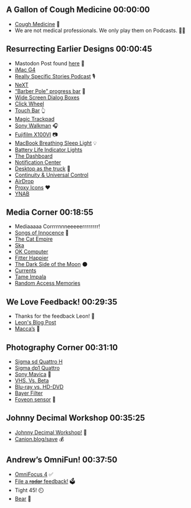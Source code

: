 ## A Gallon of Cough Medicine 00:00:00
* [Cough Medicine](https://en.wikipedia.org/wiki/Cold_medicine) 🤒
* We are not medical professionals. We only play them on Podcasts. 👨‍⚕️

## Resurrecting Earlier Designs 00:00:45
* Mastodon Post found [here](https://mastodon.social/@tuomas_h/112175585627335638) 🦣
* [iMac G4](https://en.wikipedia.org/wiki/IMac_G4)
* [Really Specific Stories Podcast](https://www.rsspod.net/) 🎙️
* [NeXT](https://en.wikipedia.org/wiki/NeXT)
* [“Barber Pole” progress bar](https://cdn.arstechnica.net/wp-content/uploads/archive/2011/07/04/lion/snow-leopard-gui.png) 💈
* [Wide Screen Dialog Boxes](https://pymotw.com/2/_images/ProgressBar_partial.png)
* [Click Wheel](https://en.wikipedia.org/wiki/IPod_click_wheel)
* [Touch Bar](https://en.wikipedia.org/wiki/MacBook_Pro#Touch_Bar_%282016%E2%80%932021%29) 👆
* [Magic Trackpad](https://en.wikipedia.org/wiki/Magic_Trackpad)
* [Sony Walkman](https://electronics.sony.com/audio/walkman-digital-recorders/c/walkman-mp3-players) 🎧
* [Fujifilm X100VI](https://fujifilm-x.com/en-us/products/cameras/x100vi) 📷
* [MacBook Breathing Sleep Light](https://duckduckgo.com/?q=macbook+breathing+sleep+light&iax=videos&ia=videos&iai=https://www.youtube.com/watch?v%3DZT6siXyIjvQ) 💡
* [Battery Life Indicator Lights](https://www.youtube.com/watch?v=lsr3wRY4IvY)
* [The Dashboard](https://www.youtube.com/watch?v=kLdij1DMen4)
* [Notification Center](https://support.apple.com/en-mide/guide/mac-help/mchl2fb1258f/mac)
* [Desktop as the truck](https://www.engadget.com/2010-06-03-jobs-the-pc-is-a-truck-ballmer-theres-a-reason-theyre-calle.html) 🚚
* [Continuity & Universal Control](https://www.apple.com/macos/continuity/)
* [AirDrop](https://support.apple.com/en-us/102538)
* [Proxy Icons](https://www.youtube.com/watch?v=dQw4w9WgXcQ) ❤️
* [YNAB](https://www.ynab.com/)

## Media Corner 00:18:55
* Mediaaaaa Corrrrnnneeeeerrrrrrrr!
* [Songs of Innocence](https://en.wikipedia.org/wiki/Songs_of_Innocence_%28U2_album%29) 🙈
* [The Cat Empire](https://en.wikipedia.org/wiki/The_Cat_Empire)
* [Ska](https://en.wikipedia.org/wiki/Ska)
* [OK Computer](https://en.wikipedia.org/wiki/OK_Computer)
* [Fitter Happier](https://www.youtube.com/watch?v=O4SzvsMFaek)
* [The Dark Side of the Moon](https://en.wikipedia.org/wiki/The_Dark_Side_of_the_Moon) 🌑
* [Currents](https://en.wikipedia.org/wiki/Tame_Impala#2015%E2%80%932017:_Currents)
* [Tame Impala](https://en.wikipedia.org/wiki/Tame_Impala)
* [Random Access Memories](https://en.wikipedia.org/wiki/Random_Access_Memories)

## We Love Feedback! 00:29:35
* Thanks for the feedback Leon! 👋
* [Leon's Blog Post](https://lmika.org/2024/04/19/crashing-hemispheric-views.html)
* [Macca’s](https://mcdonalds.com.au/menu/maccas-bundle-range) 🍔

## Photography Corner 00:31:10
* [Sigma sd Quattro H](https://www.sigma-global.com/en/cameras/sd-quattro-h/)
* [Sigma dp1 Quattro](https://www.sigma-global.com/en/cameras/dp1-quattro/)
* [Sony Mavica](https://en.wikipedia.org/wiki/Sony_Mavica) 💾
* [VHS. Vs. Beta](https://en.wikipedia.org/wiki/Videotape_format_war)
* [Blu-ray vs. HD-DVD](https://en.wikipedia.org/wiki/Comparison_of_high-definition_optical_disc_formats)
* [Bayer Filter](https://en.wikipedia.org/wiki/Bayer_filter)
* [Foveon sensor](https://en.wikipedia.org/wiki/Foveon_X3_sensor) 👀

## Johnny Decimal Workshop 00:35:25
* [Johnny Decimal Workshop!](https://courses.johnnydecimal.com/courses/workshop) 🎉
* [Canion.blog/save](Canion.blog/save) 💰

## Andrew’s OmniFun! 00:37:50
* [OmniFocus 4](https://www.omnigroup.com/omnifocus/) ✅
* [File a ~~radar~~ feedback!](https://developer.apple.com/bug-reporting/) 🗳️
* Tight 45! ⏲️
* [Bear](https://bear.app/) 🐻

